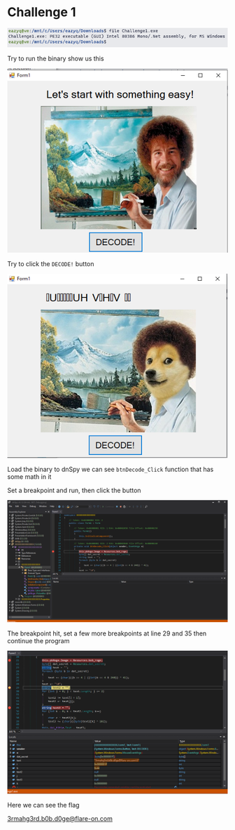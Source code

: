 # Challenge 1

![1](1.png)

Try to run the binary show us this

![2](2.png)

Try to click the `DECODE!` button

![3](3.png)

Load the binary to dnSpy we can see `btnDecode_Click` function that has some math in it

Set a breakpoint and run, then click the button

![4](4.png)

The breakpoint hit, set a few more breakpoints at line 29 and 35 then continue the program

![5](5.png)

Here we can see the flag

3rmahg3rd.b0b.d0ge@flare-on.com

